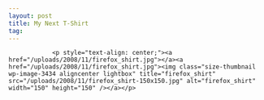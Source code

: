 ```yaml
---
layout: post
title: My Next T-Shirt
tag: 
---
```



                <p style="text-align: center;"><a href="/uploads/2008/11/firefox_shirt.jpg"></a><a href="/uploads/2008/11/firefox_shirt.jpg"><img class="size-thumbnail wp-image-3434 aligncenter lightbox" title="firefox_shirt" src="/uploads/2008/11/firefox_shirt-150x150.jpg" alt="firefox_shirt" width="150" height="150" /></a></p>
            
